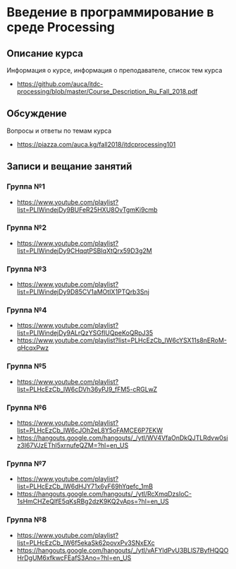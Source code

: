 # Введение в программирование в среде Processing

## Описание курса

Информация о курсе, информация о преподавателе, список тем курса

* <https://github.com/auca/itdc-processing/blob/master/Course_Description_Ru_Fall_2018.pdf>

## Обсуждение

Вопросы и ответы по темам курса

* <https://piazza.com/auca.kg/fall2018/itdcprocessing101>

## Записи и вещание занятий

### Группа №1

* <https://www.youtube.com/playlist?list=PLIWindejDy9BUFeR25HXU8OvTgmKi9cmb>

### Группа №2

* <https://www.youtube.com/playlist?list=PLIWindejDy9CHqqtPSBIqXtQrx59D3g2M>

### Группа №3

* <https://www.youtube.com/playlist?list=PLIWindejDy9D85CV1aMOtIX1PTQrb3Snj>

### Группа №4

* <https://www.youtube.com/playlist?list=PLIWindejDy9ALrQzYSGfIUQpeKoQRpJ35>
* <https://www.youtube.com/playlist?list=PLHcEzCb_lW6cYSX11s8nERoM-qHcqxPwz>

### Группа №5

* <https://www.youtube.com/playlist?list=PLHcEzCb_lW6cDVh36yPJ9_fFM5-cRGLwZ>

### Группа №6

* <https://www.youtube.com/playlist?list=PLHcEzCb_lW6cJOh2eL8Y5oFAMCE6P7EKW>
* <https://hangouts.google.com/hangouts/_/ytl/WV4VfaOnDkQJTLRdvw0siz3I67VJzEThI5xrnufeQZM=?hl=en_US>

### Группа №7

* <https://www.youtube.com/playlist?list=PLHcEzCb_lW6dHJY71x6yF69hYqefc_1mB>
* <https://hangouts.google.com/hangouts/_/ytl/RcXmqDzsIoC-1sHmCHZeQIfE5qKsRBg2dzK9KQ2vAps=?hl=en_US>

### Группа №8

* <https://www.youtube.com/playlist?list=PLHcEzCb_lW6f5ekaSk62povxPv3SNxEXc>
* <https://hangouts.google.com/hangouts/_/ytl/vAFYldPvU3BLlS7ByfHQQOHrDgUM6xfkwcFEafS3Ano=?hl=en_US>

